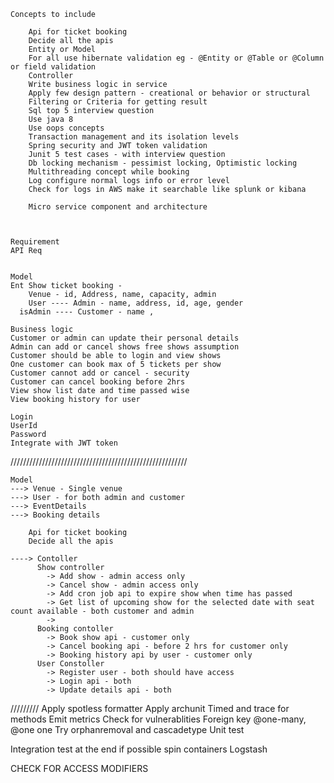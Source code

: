 
    Concepts to include

		Api for ticket booking
		Decide all the apis
		Entity or Model
		For all use hibernate validation eg - @Entity or @Table or @Column or field validation
		Controller
		Write business logic in service
		Apply few design pattern - creational or behavior or structural
		Filtering or Criteria for getting result
		Sql top 5 interview question
		Use java 8
		Use oops concepts
		Transaction management and its isolation levels
		Spring security and JWT token validation
		Junit 5 test cases - with interview question
		Db locking mechanism - pessimist locking, Optimistic locking
		Multithreading concept while booking
		Log configure normal logs info or error level
		Check for logs in AWS make it searchable like splunk or kibana

		Micro service component and architecture



    Requirement 
    API Req
    

    Model 
    Ent Show ticket booking - 
        Venue - id, Address, name, capacity, admin
        User ---- Admin - name, address, id, age, gender
      isAdmin ---- Customer - name ,  

    Business logic
    Customer or admin can update their personal details
    Admin can add or cancel shows free shows assumption
    Customer should be able to login and view shows
    One customer can book max of 5 tickets per show
    Customer cannot add or cancel - security
    Customer can cancel booking before 2hrs
    View show list date and time passed wise
    View booking history for user

    Login 
    UserId 
    Password 
    Integrate with JWT token


////////////////////////////////////////////////////////

    Model
    ---> Venue - Single venue 
    ---> User - for both admin and customer
    ---> EventDetails 
    ---> Booking details

		Api for ticket booking
		Decide all the apis

    ----> Contoller 
          Show controller
            -> Add show - admin access only 
            -> Cancel show - admin access only
            -> Add cron job api to expire show when time has passed
            -> Get list of upcoming show for the selected date with seat count available - both customer and admin
            -> 
          Booking contoller
            -> Book show api - customer only 
            -> Cancel booking api - before 2 hrs for customer only
            -> Booking history api by user - customer only
          User Constoller 
            -> Register user - both should have access
            -> Login api - both 
            -> Update details api - both 

/////////
  Apply spotless formatter
  Apply archunit 
  Timed and trace for methods
  Emit metrics
  Check for vulnerablities
  Foreign key @one-many, @one one
  Try orphanremoval and cascadetype
  Unit test 

Integration test at the end if possible spin containers
Logstash

CHECK FOR ACCESS MODIFIERS 
    
    
            
          
    
    
    
    
    
    
    
    
    

